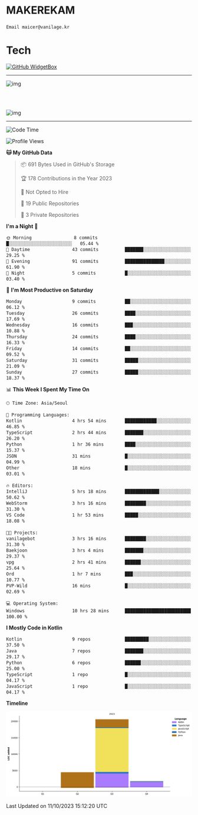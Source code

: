 # MAKEREKAM

`Email maicer@vanilage.kr`

# Tech

[![GitHub WidgetBox](https://github-widgetbox.vercel.app/api/skills?languages=python,js,ts,c,cpp,cs,java,kotlin,bash,md,html,css,xml,yaml,swift,powershell,json,R,SQL&tools=git,npm,gradle,nodejs,vercel,nginx&includeNames=true&theme=darkmode)](https://github.com/Jurredr/github-widgetbox)

---

![img](https://github-readme-stats.vercel.app/api/top-langs/?username=MAKEREKAM&layout=compact&theme=gruvbox)

<br>
<br>

![img](https://github-readme-stats.vercel.app/api/?username=MAKEREKAM&layout=compact&theme=gruvbox)

---

<!--START_SECTION:waka-->
![Code Time](http://img.shields.io/badge/Code%20Time-26%20hrs%207%20mins-blue)

![Profile Views](http://img.shields.io/badge/Profile%20Views-1-blue)

**🐱 My GitHub Data** 

> 📦 691 Bytes Used in GitHub's Storage 
 > 
> 🏆 178 Contributions in the Year 2023
 > 
> 🚫 Not Opted to Hire
 > 
> 📜 19 Public Repositories 
 > 
> 🔑 3 Private Repositories 
 > 
**I'm a Night 🦉** 

```text
🌞 Morning                8 commits           █░░░░░░░░░░░░░░░░░░░░░░░░   05.44 % 
🌆 Daytime                43 commits          ███████░░░░░░░░░░░░░░░░░░   29.25 % 
🌃 Evening                91 commits          ███████████████░░░░░░░░░░   61.90 % 
🌙 Night                  5 commits           █░░░░░░░░░░░░░░░░░░░░░░░░   03.40 % 
```
📅 **I'm Most Productive on Saturday** 

```text
Monday                   9 commits           ██░░░░░░░░░░░░░░░░░░░░░░░   06.12 % 
Tuesday                  26 commits          ████░░░░░░░░░░░░░░░░░░░░░   17.69 % 
Wednesday                16 commits          ███░░░░░░░░░░░░░░░░░░░░░░   10.88 % 
Thursday                 24 commits          ████░░░░░░░░░░░░░░░░░░░░░   16.33 % 
Friday                   14 commits          ██░░░░░░░░░░░░░░░░░░░░░░░   09.52 % 
Saturday                 31 commits          █████░░░░░░░░░░░░░░░░░░░░   21.09 % 
Sunday                   27 commits          █████░░░░░░░░░░░░░░░░░░░░   18.37 % 
```


📊 **This Week I Spent My Time On** 

```text
🕑︎ Time Zone: Asia/Seoul

💬 Programming Languages: 
Kotlin                   4 hrs 54 mins       ████████████░░░░░░░░░░░░░   46.85 % 
TypeScript               2 hrs 44 mins       ███████░░░░░░░░░░░░░░░░░░   26.20 % 
Python                   1 hr 36 mins        ████░░░░░░░░░░░░░░░░░░░░░   15.37 % 
JSON                     31 mins             █░░░░░░░░░░░░░░░░░░░░░░░░   04.99 % 
Other                    18 mins             █░░░░░░░░░░░░░░░░░░░░░░░░   03.01 % 

🔥 Editors: 
IntelliJ                 5 hrs 18 mins       █████████████░░░░░░░░░░░░   50.62 % 
WebStorm                 3 hrs 16 mins       ████████░░░░░░░░░░░░░░░░░   31.30 % 
VS Code                  1 hr 53 mins        █████░░░░░░░░░░░░░░░░░░░░   18.08 % 

🐱‍💻 Projects: 
vanilagebot              3 hrs 16 mins       ████████░░░░░░░░░░░░░░░░░   31.30 % 
Baekjoon                 3 hrs 4 mins        ███████░░░░░░░░░░░░░░░░░░   29.37 % 
vpg                      2 hrs 41 mins       ██████░░░░░░░░░░░░░░░░░░░   25.64 % 
Ord                      1 hr 7 mins         ███░░░░░░░░░░░░░░░░░░░░░░   10.77 % 
PVP-Wild                 16 mins             █░░░░░░░░░░░░░░░░░░░░░░░░   02.69 % 

💻 Operating System: 
Windows                  10 hrs 28 mins      █████████████████████████   100.00 % 
```

**I Mostly Code in Kotlin** 

```text
Kotlin                   9 repos             █████████░░░░░░░░░░░░░░░░   37.50 % 
Java                     7 repos             ███████░░░░░░░░░░░░░░░░░░   29.17 % 
Python                   6 repos             ██████░░░░░░░░░░░░░░░░░░░   25.00 % 
TypeScript               1 repo              █░░░░░░░░░░░░░░░░░░░░░░░░   04.17 % 
JavaScript               1 repo              █░░░░░░░░░░░░░░░░░░░░░░░░   04.17 % 
```



**Timeline**

![Lines of Code chart](https://raw.githubusercontent.com/MAKEREKAM/MAKEREKAM/main/assets/bar_graph.png)


 Last Updated on 11/10/2023 15:12:20 UTC
<!--END_SECTION:waka-->
